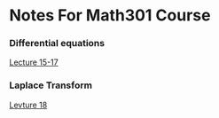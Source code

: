 # Notes For Math301 Course 

### Differential equations 
[Lecture 15-17](https://github.com/aboueleyes/math_notes/blob/main/L15-16-17/main.pdf)
### Laplace Transform
[Levture 18](https://github.com/aboueleyes/math_notes/blob/main/Laplace/main.pdf)
